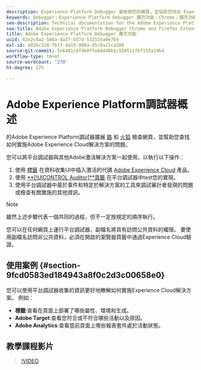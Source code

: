 ```yaml
---
description: Experience Platform Debugger 會檢視您的網頁，並協助您找出 Experience Cloud 解決方案實作方式的相關問題.
keywords: Debugger；Experience Platform Debugger 擴充功能；Chrome；擴充功能
seo-description: Technical documentation for the Adobe Experience Platform Debugger Chrome and Firefox Extension - examine your web pages and understand problems with your Experience Cloud solution mplementations
seo-title: Adobe Experience Platform Debugger Chrome and Firefox Extension
title: Adobe Experience Platform Debugger 擴充功能
uuid: 42e2c8a2-548a-4a3f-b57d-532535a0e7b9
exl-id: e02bc318-fbff-4a19-980a-d5c0a21ca300
source-git-commit: 5e6481c6f4b0ffe64440b1c550511fbf155a19b4
workflow-type: tm+mt
source-wordcount: '270'
ht-degree: 22%

---
```


# Adobe Experience Platform調試器概述

的Adobe Experience Platform調試器擴展 [鉻](https://chrome.google.com/webstore/detail/adobe-experience-cloud-de/ocdmogmohccmeicdhlhhgepeaijenapj) 和 [火狐](https://addons.mozilla.org/zh-TW/firefox/addon/adobe-experience-platform-dbg/) 檢查網頁，並幫助您查找如何實施Adobe Experience Cloud解決方案的問題。

您可以將平台調試器與其他Adobe激活解決方案一起使用，以執行以下操作：

1. 使用 [標籤](https://experienceleague.adobe.com/docs/experience-platform/tags/home.html) 在資料收集UI中插入激活的代碼 [Adobe Experience Cloud](https://experienceleague.adobe.com/docs/core-services/interface/experience-cloud.html?lang=zh-Hant) 產品。
1. 使用 [**[!UICONTROL Auditor]**頁籤](./auditor/overview.md) 在平台調試器中test您的實現。
1. 使用平台調試器中基於事件和特定於解決方案的工具來調試審計者發現的問題或檢查有關實施的其他資訊。

>[!NOTE]
>
>雖然上述步驟代表一個共同的過程，但不一定按規定的順序執行。

您可以在任何網頁上運行平台調試器，副檔名將具有訪問公共資料的權限。 要使用副檔名訪問非公共資料，必須在開啟的瀏覽器頁籤中通過Experience Cloud驗證。

## 使用案例 {#section-9fcd0583ed184943a8f0c2d3c00658e0}

您可以使用平台調試器收集的資訊更好地瞭解如何實施Experience Cloud解決方案。 例如：

* **標籤**:查看在頁面上部署了哪些屬性、環境和生成。
* **Adobe Target**:查看您符合或不符合哪些活動以及原因。
* **Adobe Analytics**:查看當前頁面上哪些報表套件處於活動狀態。

## 教學課程影片

>[!VIDEO](https://video.tv.adobe.com/v/32156?quality=12&learn=on)
